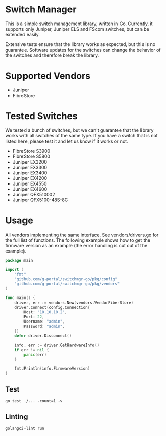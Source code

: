 # Switch Manager

This is a simple switch management library, written in Go. Currently, it supports only
Juniper, Juniper ELS and FScom switches, but can be extended easily. 

Extensive tests ensure that the library works as expected, but this is no guarantee. Software
updates for the switches can change the behavior of the switches and therefore break the library.

# Supported Vendors

- Juniper
- FibreStore

# Tested Switches

We tested a bunch of switches, but we can't guarantee that the library works with all switches
of the same type. If you have a switch that is not listed here, please test it and let us know
if it works or not.

- FibreStore S3900
- FibreStore S5800
- Juniper EX3200
- Juniper EX3300
- Juniper EX3400
- Juniper EX4200
- Juniper EX4550
- Juniper EX4600
- Juniper QFX510002
- Juniper QFX5100-48S-8C

# Usage

All vendors implementing the same interface. See vendors/drivers.go for the full
list of functions. The following example shows how to get the firmware version
as an example (the error handling is cut out of the example).

```go
package main

import (
	"fmt"
	"github.com/g-portal/switchmgr-go/pkg/config"
	"github.com/g-portal/switchmgr-go/pkg/vendors"
)

func main() {
	driver, err := vendors.New(vendors.VendorFiberStore)
	driver.Connect(config.Connection{
		Host: "10.10.10.2",
		Port: 22,
		Username: "admin",
		Password: "admin",
	})
	defer driver.Disconnect()

	info, err := driver.GetHardwareInfo()
	if err != nil {
		panic(err)
	}

	fmt.Println(info.FirmwareVersion)
}

```

## Test

    go test ./... -count=1 -v

## Linting

    golangci-lint run
